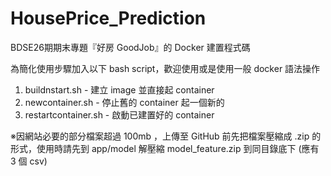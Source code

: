 # HousePrice_Prediction

BDSE26期期末專題『好房 GoodJob』的 Docker 建置程式碼

為簡化使用步驟加入以下 bash script，歡迎使用或是使用一般 docker 語法操作
1. buildnstart.sh - 建立 image 並直接起 container
2. newcontainer.sh - 停止舊的 container 起一個新的
3. restartcontainer.sh - 啟動已建置好的 container

※因網站必要的部分檔案超過 100mb ，上傳至 GitHub 前先把檔案壓縮成 .zip 的形式，使用時請先到 app/model 解壓縮 model_feature.zip
到同目錄底下 (應有 3 個 csv)
